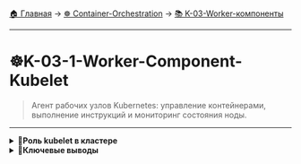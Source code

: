 [🏠 Главная](../../README.md) → [☸️ Container-Orchestration](../../README.md#-container-orchestration) → [📚 K-03-Worker-компоненты](../../README.md#-k-03-worker-компоненты)

---

# ☸️K-03-1-Worker-Component-Kubelet
>Агент рабочих узлов Kubernetes: управление контейнерами, выполнение инструкций и мониторинг состояния ноды.

---

<details>
<summary><b>🎯Роль kubelet в кластере</b></summary>

---

**kubelet** - это капитан рабочей ноды, который:

- ✅ **Управляет** всеми активностями на своей ноде
- ✅ **Исполняет** инструкции от планировщика
- ✅ **Мониторит** состояние Pod'ов и контейнеров
- ✅ **Отчитывается** о состоянии контрольной станции

#### Функции kubelet на рабочей ноде
```text
┌─────────────────────────────────┐
│         kubelet                 │
├─────────────────────────────────┤
│  ✅ Управление Pod'ами          │
│  ✅ Запуск/остановка контейнеров│
│  ✅ Мониторинг здоровья         │
│  ✅ Отчеты в API Server         │
│  ✅ Управление volumes          │
└─────────────────────────────────┘
```

---

</details>

<details>
<summary><b>🎯Ключевые выводы</b></summary>

---

### Функции kubelet

```text
✅ Агент на каждой рабочей ноде
✅ Управление жизненным циклом Pod'ов
✅ Мониторинг состояния контейнеров
✅ Взаимодействие с Container Runtime
✅ Отчеты о состоянии в API Server
```

### Что изучаем дальше

```text
📚 Следующая тема: Kube Proxy
🎯 Практика: Понимание Worker компонентов
🔧 Инструменты: Углубление в архитектуру
```

---

</details>
